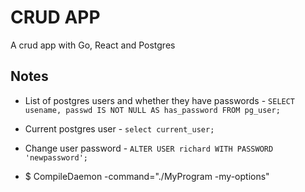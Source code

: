 # CRUD APP

A crud app with Go, React and Postgres

## Notes

- List of postgres users and whether they have passwords - `SELECT usename, passwd IS NOT NULL AS has_password FROM pg_user;`
- Current postgres user - `select current_user;`
- Change user password - `ALTER USER richard WITH PASSWORD 'newpassword';`

- $ CompileDaemon -command="./MyProgram -my-options"
